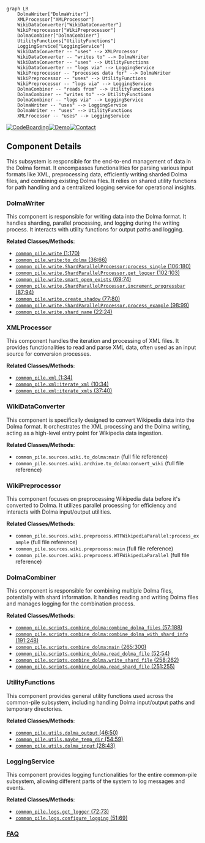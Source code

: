 ```mermaid
graph LR
    DolmaWriter["DolmaWriter"]
    XMLProcessor["XMLProcessor"]
    WikiDataConverter["WikiDataConverter"]
    WikiPreprocessor["WikiPreprocessor"]
    DolmaCombiner["DolmaCombiner"]
    UtilityFunctions["UtilityFunctions"]
    LoggingService["LoggingService"]
    WikiDataConverter -- "uses" --> XMLProcessor
    WikiDataConverter -- "writes to" --> DolmaWriter
    WikiDataConverter -- "uses" --> UtilityFunctions
    WikiDataConverter -- "logs via" --> LoggingService
    WikiPreprocessor -- "processes data for" --> DolmaWriter
    WikiPreprocessor -- "uses" --> UtilityFunctions
    WikiPreprocessor -- "logs via" --> LoggingService
    DolmaCombiner -- "reads from" --> UtilityFunctions
    DolmaCombiner -- "writes to" --> UtilityFunctions
    DolmaCombiner -- "logs via" --> LoggingService
    DolmaWriter -- "uses" --> LoggingService
    DolmaWriter -- "uses" --> UtilityFunctions
    XMLProcessor -- "uses" --> LoggingService
```
[![CodeBoarding](https://img.shields.io/badge/Generated%20by-CodeBoarding-9cf?style=flat-square)](https://github.com/CodeBoarding/GeneratedOnBoardings)[![Demo](https://img.shields.io/badge/Try%20our-Demo-blue?style=flat-square)](https://www.codeboarding.org/demo)[![Contact](https://img.shields.io/badge/Contact%20us%20-%20contact@codeboarding.org-lightgrey?style=flat-square)](mailto:contact@codeboarding.org)

## Component Details

This subsystem is responsible for the end-to-end management of data in the Dolma format. It encompasses functionalities for parsing various input formats like XML, preprocessing data, efficiently writing sharded Dolma files, and combining existing Dolma files. It relies on shared utility functions for path handling and a centralized logging service for operational insights.

### DolmaWriter
This component is responsible for writing data into the Dolma format. It handles sharding, parallel processing, and logging during the writing process. It interacts with utility functions for output paths and logging.


**Related Classes/Methods**:

- <a href="https://github.com/r-three/common-pile/blob/master/common_pile/write.py#L1-L170" target="_blank" rel="noopener noreferrer">`common_pile.write` (1:170)</a>
- <a href="https://github.com/r-three/common-pile/blob/master/common_pile/write.py#L36-L66" target="_blank" rel="noopener noreferrer">`common_pile.write:to_dolma` (36:66)</a>
- <a href="https://github.com/r-three/common-pile/blob/master/common_pile/write.py#L106-L180" target="_blank" rel="noopener noreferrer">`common_pile.write.ShardParallelProcessor:process_single` (106:180)</a>
- <a href="https://github.com/r-three/common-pile/blob/master/common_pile/write.py#L102-L103" target="_blank" rel="noopener noreferrer">`common_pile.write.ShardParallelProcessor.get_logger` (102:103)</a>
- <a href="https://github.com/r-three/common-pile/blob/master/common_pile/write.py#L69-L74" target="_blank" rel="noopener noreferrer">`common_pile.write.smart_open_exists` (69:74)</a>
- <a href="https://github.com/r-three/common-pile/blob/master/common_pile/write.py#L87-L94" target="_blank" rel="noopener noreferrer">`common_pile.write.ShardParallelProcessor.increment_progressbar` (87:94)</a>
- <a href="https://github.com/r-three/common-pile/blob/master/common_pile/write.py#L77-L80" target="_blank" rel="noopener noreferrer">`common_pile.write.create_shadow` (77:80)</a>
- <a href="https://github.com/r-three/common-pile/blob/master/common_pile/write.py#L98-L99" target="_blank" rel="noopener noreferrer">`common_pile.write.ShardParallelProcessor.process_example` (98:99)</a>
- <a href="https://github.com/r-three/common-pile/blob/master/common_pile/write.py#L22-L24" target="_blank" rel="noopener noreferrer">`common_pile.write.shard_name` (22:24)</a>


### XMLProcessor
This component handles the iteration and processing of XML files. It provides functionalities to read and parse XML data, often used as an input source for conversion processes.


**Related Classes/Methods**:

- <a href="https://github.com/r-three/common-pile/blob/master/common_pile/xml.py#L1-L34" target="_blank" rel="noopener noreferrer">`common_pile.xml` (1:34)</a>
- <a href="https://github.com/r-three/common-pile/blob/master/common_pile/xml.py#L10-L34" target="_blank" rel="noopener noreferrer">`common_pile.xml:iterate_xml` (10:34)</a>
- <a href="https://github.com/r-three/common-pile/blob/master/common_pile/xml.py#L37-L40" target="_blank" rel="noopener noreferrer">`common_pile.xml:iterate_xmls` (37:40)</a>


### WikiDataConverter
This component is specifically designed to convert Wikipedia data into the Dolma format. It orchestrates the XML processing and the Dolma writing, acting as a high-level entry point for Wikipedia data ingestion.


**Related Classes/Methods**:

- `common_pile.sources.wiki.to_dolma:main` (full file reference)
- `common_pile.sources.wiki.archive.to_dolma:convert_wiki` (full file reference)


### WikiPreprocessor
This component focuses on preprocessing Wikipedia data before it's converted to Dolma. It utilizes parallel processing for efficiency and interacts with Dolma input/output utilities.


**Related Classes/Methods**:

- `common_pile.sources.wiki.preprocess.WTFWikipediaParallel:process_example` (full file reference)
- `common_pile.sources.wiki.preprocess:main` (full file reference)
- `common_pile.sources.wiki.preprocess.WTFWikipediaParallel` (full file reference)


### DolmaCombiner
This component is responsible for combining multiple Dolma files, potentially with shard information. It handles reading and writing Dolma files and manages logging for the combination process.


**Related Classes/Methods**:

- <a href="https://github.com/r-three/common-pile/blob/master/common_pile/scripts/combine_dolma.py#L57-L188" target="_blank" rel="noopener noreferrer">`common_pile.scripts.combine_dolma:combine_dolma_files` (57:188)</a>
- <a href="https://github.com/r-three/common-pile/blob/master/common_pile/scripts/combine_dolma.py#L191-L248" target="_blank" rel="noopener noreferrer">`common_pile.scripts.combine_dolma:combine_dolma_with_shard_info` (191:248)</a>
- <a href="https://github.com/r-three/common-pile/blob/master/common_pile/scripts/combine_dolma.py#L265-L300" target="_blank" rel="noopener noreferrer">`common_pile.scripts.combine_dolma:main` (265:300)</a>
- <a href="https://github.com/r-three/common-pile/blob/master/common_pile/scripts/combine_dolma.py#L52-L54" target="_blank" rel="noopener noreferrer">`common_pile.scripts.combine_dolma.read_dolma_file` (52:54)</a>
- <a href="https://github.com/r-three/common-pile/blob/master/common_pile/scripts/combine_dolma.py#L258-L262" target="_blank" rel="noopener noreferrer">`common_pile.scripts.combine_dolma.write_shard_file` (258:262)</a>
- <a href="https://github.com/r-three/common-pile/blob/master/common_pile/scripts/combine_dolma.py#L251-L255" target="_blank" rel="noopener noreferrer">`common_pile.scripts.combine_dolma.read_shard_file` (251:255)</a>


### UtilityFunctions
This component provides general utility functions used across the common-pile subsystem, including handling Dolma input/output paths and temporary directories.


**Related Classes/Methods**:

- <a href="https://github.com/r-three/common-pile/blob/master/common_pile/utils.py#L46-L50" target="_blank" rel="noopener noreferrer">`common_pile.utils.dolma_output` (46:50)</a>
- <a href="https://github.com/r-three/common-pile/blob/master/common_pile/utils.py#L54-L59" target="_blank" rel="noopener noreferrer">`common_pile.utils.maybe_temp_dir` (54:59)</a>
- <a href="https://github.com/r-three/common-pile/blob/master/common_pile/utils.py#L28-L43" target="_blank" rel="noopener noreferrer">`common_pile.utils.dolma_input` (28:43)</a>


### LoggingService
This component provides logging functionalities for the entire common-pile subsystem, allowing different parts of the system to log messages and events.


**Related Classes/Methods**:

- <a href="https://github.com/r-three/common-pile/blob/master/common_pile/logs.py#L72-L73" target="_blank" rel="noopener noreferrer">`common_pile.logs.get_logger` (72:73)</a>
- <a href="https://github.com/r-three/common-pile/blob/master/common_pile/logs.py#L51-L69" target="_blank" rel="noopener noreferrer">`common_pile.logs.configure_logging` (51:69)</a>




### [FAQ](https://github.com/CodeBoarding/GeneratedOnBoardings/tree/main?tab=readme-ov-file#faq)
